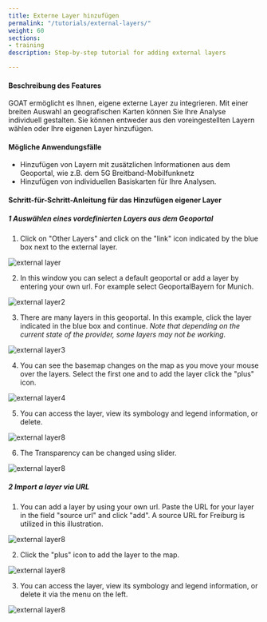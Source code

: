 ```yaml
---
title: Externe Layer hinzufügen
permalink: "/tutorials/external-layers/"
weight: 60
sections:
- training
description: Step-by-step tutorial for adding external layers

---
```

#### Beschreibung des Features

GOAT ermöglicht es Ihnen, eigene externe Layer zu integrieren. Mit einer breiten Auswahl an geografischen Karten können Sie Ihre Analyse individuell gestalten. Sie können entweder aus den voreingestellten Layern wählen oder Ihre eigenen Layer hinzufügen.

#### Mögliche Anwendungsfälle

* Hinzufügen von Layern mit zusätzlichen Informationen aus dem Geoportal, wie z.B. dem 5G Breitband-Mobilfunknetz 
* Hinzufügen von individuellen Basiskarten für Ihre Analysen.

#### Schritt-für-Schritt-Anleitung für das Hinzufügen eigener Layer

##### 1 Auswählen eines vordefinierten Layers aus dem Geoportal

1. Click on "Other Layers" and click on the "link" icon indicated by the blue box next to the external layer.

<img src="/images/tutorials/External-layers/external-layer1-add-en.webp" alt="external layer" style="max-height:400px;"/>

2. In this window you can select a default geoportal or add a layer by entering your own url. For example select GeoportalBayern for Munich.

<img src="/images/tutorials/External-layers/external-layer2-geoportalchoose-en.webp" alt="external layer2" style="max-height:400px;"/>

3. There are many layers in this geoportal. In this example, click the layer indicated in the blue box and continue. _Note that depending on the current state of the provider, some layers may not be working._

<img src="/images/tutorials/External-layers/external-layer3-select-en.webp" alt="external layer3" style="max-height:400px;"/>

4. You can see the basemap changes on the map as you move your mouse over the layers. Select the first one and to add the layer click the "plus" icon.

<img src="/images/tutorials/External-layers/external-layer4geoportalimport-en.webp" alt="external layer4" style="max-height:400px;"/>

5. You can access the layer, view its symbology and legend information, or delete. 

<img src="/images/tutorials/External-layers/external-layer8-addedfromgeoportal-en.webp" alt="external layer8" style="max-height:400px;"/>  

6. The Transparency can be changed using slider.
  
<img src="/images/tutorials/External-layers/external-layer9-changetransp-en.webp" alt="external layer8" style="max-height:400px;"/>


##### 2 Import a layer via URL

1. You can add a layer by using your own url. Paste the URL for your layer in the field "source url" and click "add". A source URL for Freiburg is utilized in this illustration.

<img src="/images/tutorials/External-layers/external-layer5-url-en.webp" alt="external layer8" style="max-height:400px;"/>

2. Click the "plus" icon to add the layer to the map.

<img src="/images/tutorials/External-layers/external-layer6-importfromurl-en.webp" alt="external layer8" style="max-height:400px;"/>

3. You can access the layer, view its symbology and legend information, or delete it via the menu on the left. 

<img src="/images/tutorials/External-layers/external-layer7-addedfromurl-en.webp" alt="external layer8" style="max-height:400px;"/>







